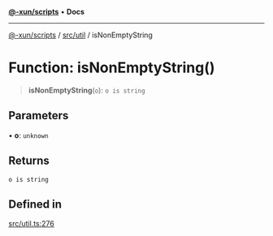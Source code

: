 [**@-xun/scripts**](../../../README.md) • **Docs**

***

[@-xun/scripts](../../../README.md) / [src/util](../README.md) / isNonEmptyString

# Function: isNonEmptyString()

> **isNonEmptyString**(`o`): `o is string`

## Parameters

• **o**: `unknown`

## Returns

`o is string`

## Defined in

[src/util.ts:276](https://github.com/Xunnamius/xscripts/blob/5720c37375b8ffddbde03f8e53002853e0eeabbc/src/util.ts#L276)
